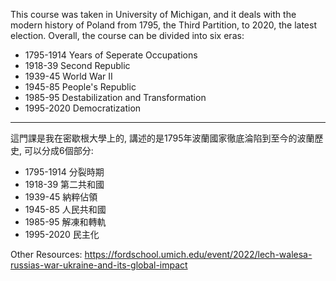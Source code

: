 This course was taken in University of Michigan, and it deals with the modern history of Poland from 1795, the Third Partition, to 2020, the latest election. Overall, the course can be divided into six eras:

* 1795-1914 Years of Seperate Occupations
* 1918-39 Second Republic
* 1939-45 World War II
* 1945-85 People's Republic
* 1985-95 Destabilization and Transformation
* 1995-2020 Democratization 

---

這門課是我在密歇根大學上的, 講述的是1795年波蘭國家徹底淪陷到至今的波蘭歷史, 可以分成6個部分: 

* 1795-1914 分裂時期
* 1918-39 第二共和國
* 1939-45 納粹佔領
* 1945-85 人民共和國
* 1985-95 解凍和轉軌
* 1995-2020 民主化

Other Resources: https://fordschool.umich.edu/event/2022/lech-walesa-russias-war-ukraine-and-its-global-impact
